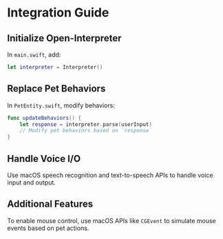 
# Integration Guide

## Initialize Open-Interpreter

In `main.swift`, add:

```swift
let interpreter = Interpreter()
```

## Replace Pet Behaviors

In `PetEntity.swift`, modify behaviors:

```swift
func updateBehaviors() {
    let response = interpreter.parse(userInput)
    // Modify pet behaviors based on `response`
}
```

## Handle Voice I/O

Use macOS speech recognition and text-to-speech APIs to handle voice input and output.

## Additional Features

To enable mouse control, use macOS APIs like `CGEvent` to simulate mouse events based on pet actions.
